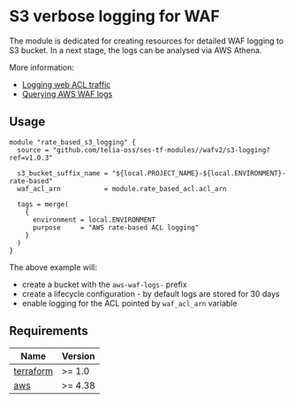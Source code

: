 # S3 verbose logging for WAF

The module is dedicated for creating resources for detailed WAF logging to S3 bucket.
In a next stage, the logs can be analysed via AWS Athena.

More information:
* [Logging web ACL traffic](https://docs.aws.amazon.com/waf/latest/developerguide/logging.html)
* [Querying AWS WAF logs](https://docs.aws.amazon.com/athena/latest/ug/waf-logs.html)

## Usage

```hcl
module "rate_based_s3_logging" {
  source = "github.com/telia-oss/ses-tf-modules//wafv2/s3-logging?ref=v1.0.3"

  s3_bucket_suffix_name = "${local.PROJECT_NAME}-${local.ENVIRONMENT}-rate-based"
  waf_acl_arn           = module.rate_based_acl.acl_arn

  tags = merge(
    {
      environment = local.ENVIRONMENT
      purpose     = "AWS rate-based ACL logging"
    }
  )
}
```
 
The above example will:
* create a bucket with the `aws-waf-logs-` prefix
* create a lifecycle configuration - by default logs are stored for 30 days
* enable logging for the ACL pointed by `waf_acl_arn` variable


## Requirements

| Name                                                                      | Version  |
|---------------------------------------------------------------------------|----------|
| <a name="requirement_terraform"></a> [terraform](#requirement\_terraform) | \>= 1.0  |
| <a name="provider_aws"></a> [aws](#provider\_aws)                         | \>= 4.38 |

